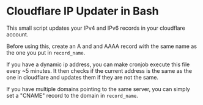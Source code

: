 # Cloudflare IP Updater in Bash
This small script updates your IPv4 and IPv6 records in your cloudflare account.

Before using this, create an A and and AAAA record with the same name as the one you put in `record_name`.

If you have a dynamic ip address, you can make cronjob execute this file every ~5 minutes.
It then checks if the current address is the same as the one in cloudflare and updates them if they are not the same.

If you have multiple domains pointing to the same server, you can simply set a "CNAME" record to the domain in `record_name`.
